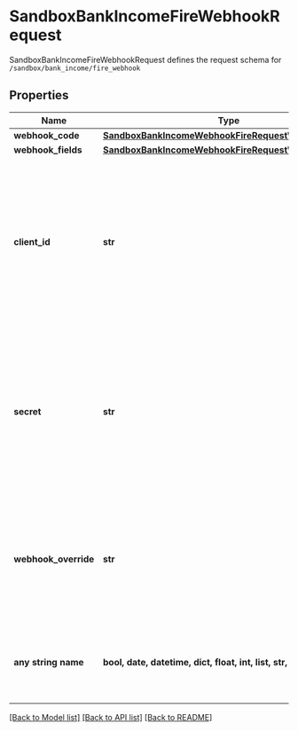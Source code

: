 # SandboxBankIncomeFireWebhookRequest

SandboxBankIncomeFireWebhookRequest defines the request schema for `/sandbox/bank_income/fire_webhook`

## Properties
Name | Type | Description | Notes
------------ | ------------- | ------------- | -------------
**webhook_code** | [**SandboxBankIncomeWebhookFireRequestWebhookCode**](SandboxBankIncomeWebhookFireRequestWebhookCode.md) |  | 
**webhook_fields** | [**SandboxBankIncomeWebhookFireRequestWebhookFields**](SandboxBankIncomeWebhookFireRequestWebhookFields.md) |  | 
**client_id** | **str** | Your Plaid API &#x60;client_id&#x60;. The &#x60;client_id&#x60; is required and may be provided either in the &#x60;PLAID-CLIENT-ID&#x60; header or as part of a request body. | [optional] 
**secret** | **str** | Your Plaid API &#x60;secret&#x60;. The &#x60;secret&#x60; is required and may be provided either in the &#x60;PLAID-SECRET&#x60; header or as part of a request body. | [optional] 
**webhook_override** | **str** | The URL to which the webhook should be sent. If provided, this will override the URL set in the dashboard. | [optional] 
**any string name** | **bool, date, datetime, dict, float, int, list, str, none_type** | any string name can be used but the value must be the correct type | [optional]

[[Back to Model list]](../README.md#documentation-for-models) [[Back to API list]](../README.md#documentation-for-api-endpoints) [[Back to README]](../README.md)


